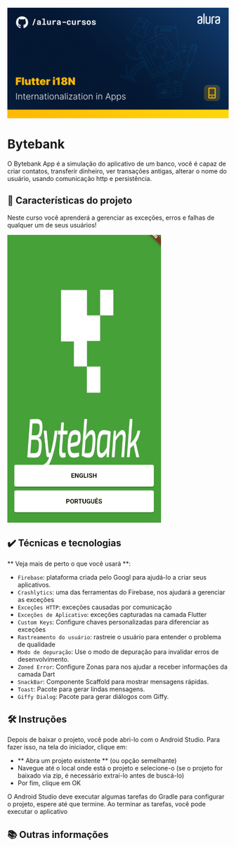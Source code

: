 ![Thumbnail GitHub](https://raw.githubusercontent.com/Kakomo/Flutter-I18N/master/Flutter%20-%20i18N.png)

# Bytebank

O Bytebank App é a simulação do aplicativo de um banco, você é capaz de criar contatos, transferir dinheiro, ver transações antigas, alterar o nome do usuário, usando comunicação http e persistência.

## 🔨 Características do projeto

Neste curso você aprenderá a gerenciar as exceções, erros e falhas de qualquer um de seus usuários!

![](https://raw.githubusercontent.com/Kakomo/Flutter-I18N/master/i18nGif.gif)

## ✔️ Técnicas e tecnologias

** Veja mais de perto o que você usará **:
- `Firebase`: plataforma criada pelo Googl para ajudá-lo a criar seus aplicativos.
- `Crashlytics`: uma das ferramentas do Firebase, nos ajudará a gerenciar as exceções
- `Exceções HTTP`: exceções causadas por comunicação
- `Exceções de Aplicativo`: exceções capturadas na camada Flutter
- `Custom Keys`: Configure chaves personalizadas para diferenciar as exceções
- `Rastreamento do usuário`: rastreie o usuário para entender o problema de qualidade
- `Modo de depuração`: Use o modo de depuração para invalidar erros de desenvolvimento.
- `Zoned Error`: Configure Zonas para nos ajudar a receber informações da camada Dart
- `SnackBar`: Componente Scaffold para mostrar mensagens rápidas.
- `Toast`: Pacote para gerar lindas mensagens.
- `Giffy Dialog`: Pacote para gerar diálogos com Giffy.

## 🛠️ Instruções

Depois de baixar o projeto, você pode abri-lo com o Android Studio. Para fazer isso, na tela do iniciador, clique em:

- ** Abra um projeto existente ** (ou opção semelhante)
- Navegue até o local onde está o projeto e selecione-o (se o projeto for baixado via zip, é necessário extraí-lo antes de buscá-lo)
- Por fim, clique em OK

O Android Studio deve executar algumas tarefas do Gradle para configurar o projeto, espere até que termine. Ao terminar as tarefas, você pode executar o aplicativo

## 📚 Outras informações

